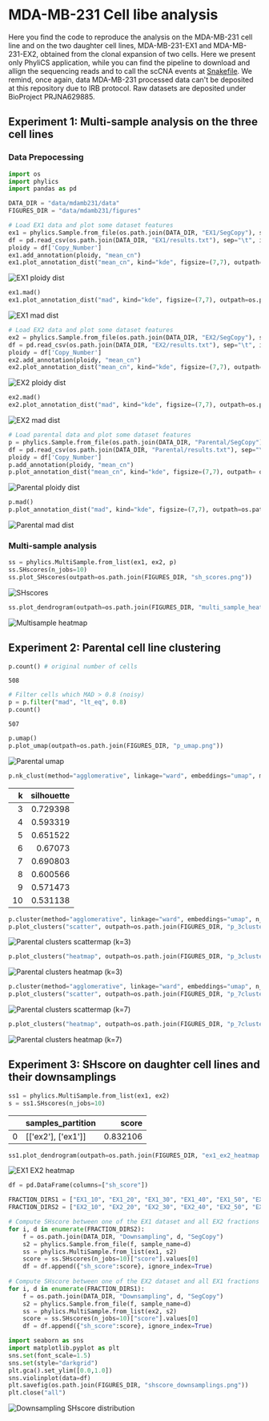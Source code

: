 # MDA-MB-231 Cell libe analysis

Here you find the code to reproduce the analysis on the MDA-MB-231 cell line and on the two daughter cell lines, MDA-MB-231-EX1 and MDA-MB-231-EX2, obtained from the clonal expansion of two cells. Here we present only PhyliCS application, while you can find the pipeline to download and allign the sequencing reads and to call the scCNA events at [Snakefile](https://github.com/bioinformatics-polito/PhyliCS_usage/blob/main/snakemake/Snakefile_mdamb231_cellline). We remind, once again, data MDA-MB-231 processed data can't be deposited at this repository due to IRB protocol. Raw datasets are deposited under BioProject PRJNA629885.

## Experiment 1: Multi-sample analysis on the three cell lines

### Data Prepocessing


```python
import os
import phylics
import pandas as pd

DATA_DIR = "data/mdamb231/data"
FIGURES_DIR = "data/mdamb231/figures"

# Load EX1 data and plot some dataset features
ex1 = phylics.Sample.from_file(os.path.join(DATA_DIR, "EX1/SegCopy"), sample_name="ex1")
df = pd.read_csv(os.path.join(DATA_DIR, "EX1/results.txt"), sep="\t", index_col=0).dropna()
ploidy = df['Copy_Number']
ex1.add_annotation(ploidy, "mean_cn")
ex1.plot_annotation_dist("mean_cn", kind="kde", figsize=(7,7), outpath= os.path.join(FIGURES_DIR, "ex1_ploidy.png"))
```

![EX1 ploidy dist](data/mdamb231/figures/ex1_ploidy.png)


```python
ex1.mad()
ex1.plot_annotation_dist("mad", kind="kde", figsize=(7,7), outpath=os.path.join(FIGURES_DIR, "ex1_mad.png"))
```

![EX1 mad dist](data/mdamb231/figures/ex1_mad.png)


```python
# Load EX2 data and plot some dataset features
ex2 = phylics.Sample.from_file(os.path.join(DATA_DIR, "EX2/SegCopy"), sample_name="ex2")
df = pd.read_csv(os.path.join(DATA_DIR, "EX2/results.txt"), sep="\t", index_col=0).dropna()
ploidy = df['Copy_Number']
ex2.add_annotation(ploidy, "mean_cn")
ex2.plot_annotation_dist("mean_cn", kind="kde", figsize=(7,7), outpath= os.path.join(FIGURES_DIR, "ex2_ploidy.png"))
```

![EX2 ploidy dist](data/mdamb231/figures/ex2_ploidy.png)


```python
ex2.mad()
ex2.plot_annotation_dist("mad", kind="kde", figsize=(7,7), outpath=os.path.join(FIGURES_DIR, "ex2_mad.png"))
```

![EX2 mad dist](data/mdamb231/figures/ex2_mad.png)


```python
# Load parental data and plot some dataset features
p = phylics.Sample.from_file(os.path.join(DATA_DIR, "Parental/SegCopy"), sample_name="p")
df = pd.read_csv(os.path.join(DATA_DIR, "Parental/results.txt"), sep="\t", index_col=0).dropna()
ploidy = df['Copy_Number']
p.add_annotation(ploidy, "mean_cn")
p.plot_annotation_dist("mean_cn", kind="kde", figsize=(7,7), outpath= os.path.join(FIGURES_DIR, "p_ploidy.png"))
```

![Parental ploidy dist](data/mdamb231/figures/p_ploidy.png)


```python
p.mad()
p.plot_annotation_dist("mad", kind="kde", figsize=(7,7), outpath=os.path.join(FIGURES_DIR, "p_mad.png"))
```

![Parental mad dist](data/mdamb231/figures/p_mad.png)

### Multi-sample analysis


```python
ss = phylics.MultiSample.from_list(ex1, ex2, p)
ss.SHscores(n_jobs=10)
ss.plot_SHscores(outpath=os.path.join(FIGURES_DIR, "sh_scores.png"))
```

![SHscores](data/mdamb231/figures/sh_scores1.png)


```python
ss.plot_dendrogram(outpath=os.path.join(FIGURES_DIR, "multi_sample_heatmap.png"))
```

![Multisample heatmap](data/mdamb231/figures/multi_sample_heatmap.png)

## Experiment 2: Parental cell line clustering


```python
p.count() # original number of cells
```




    508




```python
# Filter cells which MAD > 0.8 (noisy)
p = p.filter("mad", "lt_eq", 0.8)
p.count()
```




    507




```python
p.umap()
p.plot_umap(outpath=os.path.join(FIGURES_DIR, "p_umap.png"))
```

![Parental umap](data/mdamb231/figures/p_umap.png)


```python
p.nk_clust(method="agglomerative", linkage="ward", embeddings="umap", min_k=3, max_k=10, index="silhouette")#    silhouette
```

|   k |   silhouette |
|----:|-------------:|
|   3 |     0.729398 |
|   4 |     0.593319 |
|   5 |     0.651522 |
|   6 |     0.67073  |
|   7 |     0.690803 |
|   8 |     0.600566 |
|   9 |     0.571473 |
|  10 |     0.531138 |


```python
p.cluster(method="agglomerative", linkage="ward", embeddings="umap", n_clusters=3)
p.plot_clusters("scatter", outpath=os.path.join(FIGURES_DIR, "p_3clusters_scatter.png"))
```

![Parental clusters scattermap (k=3)](data/mdamb231/figures/p_3clusters_scatter.png)


```python
p.plot_clusters("heatmap", outpath=os.path.join(FIGURES_DIR, "p_3clusters_heatmap.png"))
```

![Parental clusters heatmap (k=3)](data/mdamb231/figures/p_3clusters_heatmap.png)


```python
p.cluster(method="agglomerative", linkage="ward", embeddings="umap", n_clusters=7)
p.plot_clusters("scatter", outpath=os.path.join(FIGURES_DIR, "p_7clusters_scatter.png"))
```

![Parental clusters scattermap (k=7)](data/mdamb231/figures/p_7clusters_scatter.png)


```python
p.plot_clusters("heatmap", outpath=os.path.join(FIGURES_DIR, "p_7clusters_heatmap.png"))
```

![Parental clusters heatmap (k=7)](data/mdamb231/figures/p_7clusters_heatmap.png)

## Experiment 3: SHscore on daughter cell lines and their downsamplings


```python
ss1 = phylics.MultiSample.from_list(ex1, ex2)
s = ss1.SHscores(n_jobs=10)
```

|    | samples_partition   |    score |
|---:|:--------------------|---------:|
|  0 | [['ex2'], ['ex1']]  | 0.832106 |


```python
ss1.plot_dendrogram(outpath=os.path.join(FIGURES_DIR, "ex1_ex2_heatmap.png"))
```

![EX1 EX2 heatmap](data/mdamb231/figures/ex1_ex2_heatmap.png)


```python
df = pd.DataFrame(columns=["sh_score"])

FRACTION_DIRS1 = ["EX1_10", "EX1_20", "EX1_30", "EX1_40", "EX1_50", "EX1_60", "EX1_70", "EX1_80", "EX1_90"]
FRACTION_DIRS2 = ["EX2_10", "EX2_20", "EX2_30", "EX2_40", "EX2_50", "EX2_60", "EX2_70", "EX2_80", "EX2_90"]

# Compute SHscore between one of the EX1 dataset and all EX2 fractions 
for i, d in enumerate(FRACTION_DIRS2):
    f = os.path.join(DATA_DIR, "Downsampling", d, "SegCopy")
    s2 = phylics.Sample.from_file(f, sample_name=d)
    ss = phylics.MultiSample.from_list(ex1, s2)
    score = ss.SHscores(n_jobs=10)["score"].values[0]
    df = df.append({"sh_score":score}, ignore_index=True)
    
# Compute SHscore between one of the EX2 dataset and all EX1 fractions 
for i, d in enumerate(FRACTION_DIRS1):
    f = os.path.join(DATA_DIR, "Downsampling", d, "SegCopy")
    s2 = phylics.Sample.from_file(f, sample_name=d)
    ss = phylics.MultiSample.from_list(ex2, s2)
    score = ss.SHscores(n_jobs=10)["score"].values[0]
    df = df.append({"sh_score":score}, ignore_index=True)

import seaborn as sns
import matplotlib.pyplot as plt
sns.set(font_scale=1.5)
sns.set(style="darkgrid")
plt.gca().set_ylim([0.0,1.0])
sns.violinplot(data=df)
plt.savefig(os.path.join(FIGURES_DIR, "shscore_downsamplings.png"))
plt.close("all")
```

![Downsampling SHscore distribution](data/mdamb231/figures/shscore_downsamplings.png)

